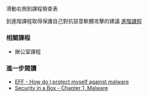 [Title]: # (現在怎樣?)
[Difficulty]: # (初學者)
[Order]: # (9)

滑動右側到課程檢查表

到進階課程取得保護自己對抗惡意軟體攻擊的建議
[進階課程](umbrella://lesson/malware/1)

### 相關課程

* 辦公室課程

### 進一步閱讀

* [EFF - How do I protect myself against malware](https://ssd.eff.org/en/module/how-do-i-protect-myself-against-malware)
* [Security in a Box - Chapter 1, Malware](https://securityinabox.org/chapter-1)